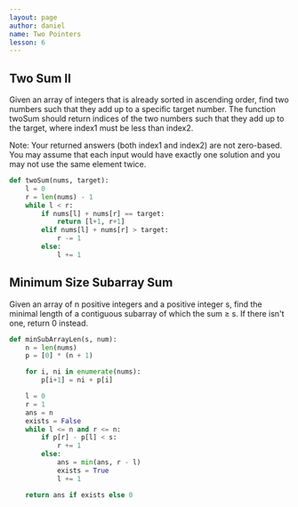 ```yaml
---
layout: page
author: daniel
name: Two Pointers
lesson: 6
---
```

## Two Sum II
Given an array of integers that is already sorted in ascending order, find two numbers such that they add up to a specific target number.
The function twoSum should return indices of the two numbers such that they add up to the target, where index1 must be less than index2.
 
Note:
Your returned answers (both index1 and index2) are not zero-based.
You may assume that each input would have exactly one solution and you may not use the same element twice.
 
````python 
def twoSum(nums, target):
    l = 0
    r = len(nums) - 1
    while l < r:
        if nums[l] + nums[r] == target:
            return [l+1, r+1]
        elif nums[l] + nums[r] > target:
            r -= 1
        else:
            l += 1
````

## Minimum Size Subarray Sum
Given an array of n positive integers and a positive integer s, find the minimal length of a contiguous subarray of which the sum ≥ s. If there isn't one, return 0 instead.

````python
def minSubArrayLen(s, num):
    n = len(nums)
    p = [0] * (n + 1)

    for i, ni in enumerate(nums):
        p[i+1] = ni + p[i] 

    l = 0
    r = 1
    ans = n
    exists = False
    while l <= n and r <= n:
        if p[r] - p[l] < s:
            r += 1
        else:
            ans = min(ans, r - l)
            exists = True
            l += 1

    return ans if exists else 0
````